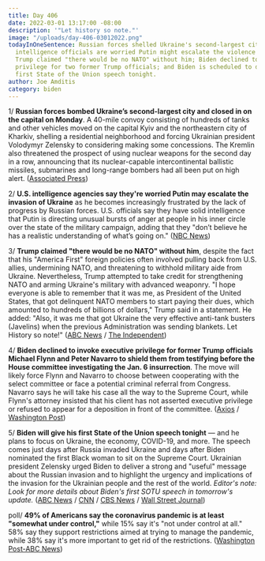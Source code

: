 ```yaml
---
title: Day 406
date: 2022-03-01 13:17:00 -08:00
description: '"Let history so note."'
image: "/uploads/day-406-03012022.png"
todayInOneSentence: Russian forces shelled Ukraine's second-largest city and U.S.
  intelligence officials are worried Putin might escalate the violence even further;
  Trump claimed "there would be no NATO" without him; Biden declined to invoke executive
  privilege for two former Trump officials; and Biden is scheduled to deliver his
  first State of the Union speech tonight.
author: Joe Amditis
category: biden
---
```


1/ **Russian forces bombed Ukraine’s second-largest city and closed in on the capital on Monday**. A 40-mile convoy consisting of hundreds of tanks and other vehicles moved on the capital Kyiv and the northeastern city of Kharkiv, shelling a residential neighborhood and forcing Ukrainian president Volodymyr Zelensky to considering making some concessions. The Kremlin also threatened the prospect of using nuclear weapons for the second day in a row, announcing that its nuclear-capable intercontinental ballistic missiles, submarines and long-range bombers had all been put on high alert. ([Associated Press](https://apnews.com/article/russia-ukraine-war-016cc6cbc65ae95286d825a4ebebd1c5))

2/ **U.S. intelligence agencies say they're worried Putin may escalate the invasion of Ukraine** as he becomes increasingly frustrated by the lack of progress by Russian forces. U.S. officials say they have solid intelligence that Putin is directing unusual bursts of anger at people in his inner circle over the state of the military campaign, adding that they "don’t believe he has a realistic understanding of what’s going on." ([NBC News](https://www.nbcnews.com/investigations/frustrated-putin-may-order-escalation-violence-ukraine-us-officials-sa-rcna18026))

3/ **Trump claimed "there would be no NATO" without him**, despite the fact that his "America First" foreign policies often involved pulling back from U.S. allies, undermining NATO, and threatening to withhold military aide from Ukraine. Nevertheless, Trump attempted to take credit for strengthening NATO and arming Ukraine's military with advanced weaponry. "I hope everyone is able to remember that it was me, as President of the United States, that got delinquent NATO members to start paying their dues, which amounted to hundreds of billions of dollars," Trump said in a statement. He added: "Also, it was me that got Ukraine the very effective anti-tank busters (Javelins) when the previous Administration was sending blankets. Let History so note!" ([ABC News](https://abcnews.go.com/US/trump-seeks-rewrite-role-bolstering-ukraine-nato/story?id=83159716) / [The Independent](https://www.independent.co.uk/news/world/americas/us-politics/trump-news-today-putin-russia-nato-latest-b2025389.html))

4/ **Biden declined to invoke executive privilege for former Trump officials Michael Flynn and Peter Navarro to shield them from testifying before the House committee investigating the Jan. 6 insurrection**. The move will likely force Flynn and Navarro to choose between cooperating with the select committee or face a potential criminal referral from Congress. Navarro says he will take his case all the way to the Supreme Court, while Flynn's attorney insisted that his client has not asserted executive privilege or refused to appear for a deposition in front of the committee. ([Axios](https://www.axios.com/scoop-biden-deny-executive-privilege-flynn-navarro-e21b572e-304a-4397-86b3-2ebf290b6e48.html) / [Washington Post](https://www.washingtonpost.com/politics/2022/03/01/navarro-flynn-jan-6-committee/))

5/ **Biden will give his first State of the Union speech tonight** — and he plans to focus on Ukraine, the economy, COVID-19, and more. The speech comes just days after Russia invaded Ukraine and days after Biden nominated the first Black woman to sit on the Supreme Court. Ukrainian president Zelensky urged Biden to deliver a strong and "useful" message about the Russian invasion and to highlight the urgency and implications of the invasion for the Ukrainian people and the rest of the world. *Editor's note: Look for more details about Biden's first SOTU speech in tomorrow's update.* ([ABC News](https://abcnews.go.com/Politics/ukraine-economy-center-stage-bidens-state-union-address/story?id=83158290) / [CNN](https://www.cnn.com/2022/03/01/europe/volodymyr-zelensky-ukraine-cnn-interview-intl/index.html) / [CBS News](https://www.cbsnews.com/news/biden-state-of-the-union-address-russia-ukraine-invasion/) / [Wall Street Journal](https://www.wsj.com/articles/state-of-union-2022-biden-11646101886))

poll/ **49% of Americans say the coronavirus pandemic is at least "somewhat under control,"** while 15% say it's "not under control at all." 58% say they support restrictions aimed at trying to manage the pandemic, while 38% say it's more important to get rid of the restrictions. ([Washington Post-ABC News](https://www.washingtonpost.com/health/2022/03/01/coronavirus-not-under-control-post-abc-poll/))